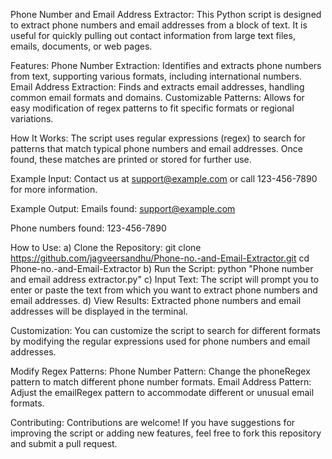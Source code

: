 Phone Number and Email Address Extractor:
This Python script is designed to extract phone numbers and email addresses from a block of text. It is useful for quickly pulling out contact information from large text files, emails, documents, or web pages.

Features:
Phone Number Extraction: Identifies and extracts phone numbers from text, supporting various formats, including international numbers.
Email Address Extraction: Finds and extracts email addresses, handling common email formats and domains.
Customizable Patterns: Allows for easy modification of regex patterns to fit specific formats or regional variations.

How It Works:
The script uses regular expressions (regex) to search for patterns that match typical phone numbers and email addresses. Once found, these matches are printed or stored for further use.

Example Input:
Contact us at support@example.com or call 123-456-7890 for more information.

Example Output:
Emails found:
support@example.com

Phone numbers found:
123-456-7890

How to Use:
a) Clone the Repository:
git clone https://github.com/jagveersandhu/Phone-no.-and-Email-Extractor.git
cd Phone-no.-and-Email-Extractor
b) Run the Script:
python "Phone number and email address extractor.py"
c) Input Text:
The script will prompt you to enter or paste the text from which you want to extract phone numbers and email addresses.
d) View Results:
Extracted phone numbers and email addresses will be displayed in the terminal.

Customization:
You can customize the script to search for different formats by modifying the regular expressions used for phone numbers and email addresses.

Modify Regex Patterns:
Phone Number Pattern: Change the phoneRegex pattern to match different phone number formats.
Email Address Pattern: Adjust the emailRegex pattern to accommodate different or unusual email formats.

Contributing:
Contributions are welcome! If you have suggestions for improving the script or adding new features, feel free to fork this repository and submit a pull request.
